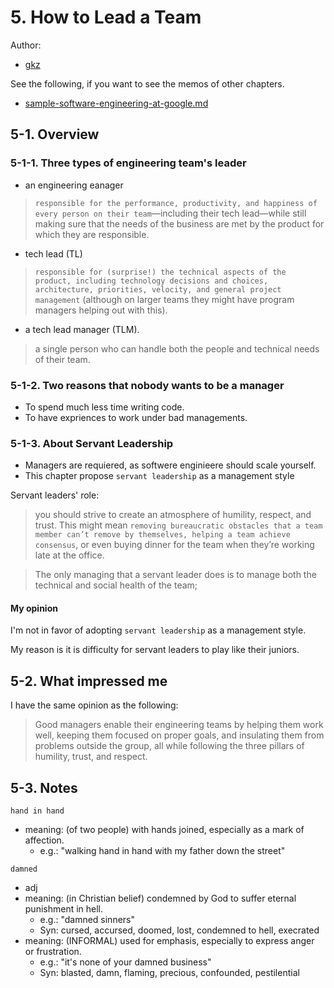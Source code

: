 # 5. How to Lead a Team

Author:
  - [gkz](https://twitter.com/gkzvoice)

See the following, if you want to see the memos of other chapters.
  - [sample-software-engineering-at-google.md ](logs/template/sample-software-engineering-at-google.md)

## 5-1. Overview

### 5-1-1. Three types of engineering team's leader
- an engineering eanager
> `responsible for the performance, productivity, and happiness of every person on their team`—including their tech lead—while still making sure that the needs of the business are met by the product for which they are responsible.

-  tech lead (TL)
> `responsible for (surprise!) the technical aspects of the product, including technology decisions and choices, architecture, priorities, velocity, and general project management` (although on larger teams they might have program managers helping out with this). 


- a tech lead manager (TLM).
> a single person who can handle both the people and technical needs of their team.


### 5-1-2. Two reasons that nobody wants to be a manager
- To spend much less time writing code.
- To have expriences to work under bad managements.

### 5-1-3. About Servant Leadership

- Managers are requiered, as softwere enginieere should scale yourself.
- This chapter propose `servant leadership` as a management style

Servant leaders' role:
> you should strive to create an atmosphere of humility, respect, and trust. This might mean `removing bureaucratic obstacles that a team member can’t remove by themselves, helping a team achieve consensus`, or even buying dinner for the team when they’re working late at the office. 


> The only managing that a servant leader does is to manage both the technical and social health of the team;


#### My opinion

I'm not in favor of adopting `servant leadership` as a management style.

My reason is it is difficulty for servant leaders to play like their juniors.

## 5-2. What impressed me

I have the same opinion as the following:
 
> Good managers enable their engineering teams by helping them work well, keeping them focused on proper goals, and insulating them from problems outside the group, all while following the three pillars of humility, trust, and respect.


## 5-3. Notes

`hand in hand`
  - meaning: (of two people) with hands joined, especially as a mark of affection.
    - e.g.: "walking hand in hand with my father down the street"

`damned`
 - adj
 - meaning: (in Christian belief) condemned by God to suffer eternal punishment in hell.
    - e.g.: "damned sinners"
    - Syn: cursed, accursed, doomed, lost, condemned to hell, execrated
  - meaning: (INFORMAL) used for emphasis, especially to express anger or frustration.
    - e.g.: "it's none of your damned business"
    - Syn: blasted, damn, flaming, precious, confounded, pestilential